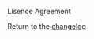 Lisence Agreement

Return to the [changelog](https://python-browser.github.io/SimplePythonBrowser/changelog)